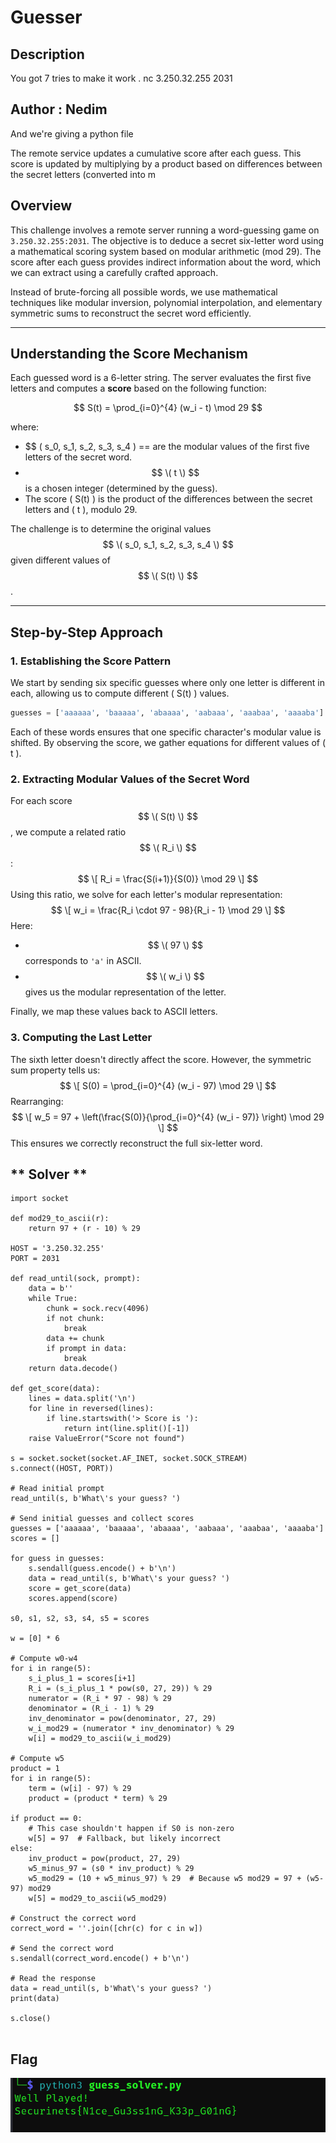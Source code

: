 # Guesser


## Description
You got 7 tries to make it work .
 nc 3.250.32.255 2031

## Author : Nedim
And we're giving a python file

The remote service updates a cumulative score after each guess. This score is updated by multiplying by a product based on differences between the secret letters (converted into m
## **Overview**

This challenge involves a remote server running a word-guessing game on `3.250.32.255:2031`. The objective is to deduce a secret six-letter word using a mathematical scoring system based on modular arithmetic (mod 29). The score after each guess provides indirect information about the word, which we can extract using a carefully crafted approach.

Instead of brute-forcing all possible words, we use mathematical techniques like modular inversion, polynomial interpolation, and elementary symmetric sums to reconstruct the secret word efficiently.

---

## **Understanding the Score Mechanism**

Each guessed word is a 6-letter string. The server evaluates the first five letters and computes a **score** based on the following function:

$$
S(t) = \prod_{i=0}^{4} (w_i - t) \mod 29
$$

where:
- $$ \( s_0, s_1, s_2, s_3, s_4 \) == are the modular values of the first five letters of the secret word.
- $$ \( t \) $$ is a chosen integer (determined by the guess).
- The score \( S(t) \) is the product of the differences between the secret letters and \( t \), modulo 29.

The challenge is to determine the original values $$ \( s_0, s_1, s_2, s_3, s_4 \) $$ given different values of $$ \( S(t) \) $$.

---

## **Step-by-Step Approach**

### **1. Establishing the Score Pattern**
We start by sending six specific guesses where only one letter is different in each, allowing us to compute different \( S(t) \) values.

```python
guesses = ['aaaaaa', 'baaaaa', 'abaaaa', 'aabaaa', 'aaabaa', 'aaaaba']
```

Each of these words ensures that one specific character's modular value is shifted. By observing the score, we gather equations for different values of \( t \).

### **2. Extracting Modular Values of the Secret Word**
For each score $$ \( S(t) \) $$ , we compute a related ratio $$ \( R_i \) $$ :
$$
\[
R_i = \frac{S(i+1)}{S(0)} \mod 29
\]
$$
Using this ratio, we solve for each letter's modular representation:
$$
\[
w_i = \frac{R_i \cdot 97 - 98}{R_i - 1} \mod 29
\]
$$
Here:
- $$ \( 97 \) $$ corresponds to `'a'` in ASCII.
- $$ \( w_i \) $$ gives us the modular representation of the letter.

Finally, we map these values back to ASCII letters.

### **3. Computing the Last Letter**
The sixth letter doesn't directly affect the score. However, the symmetric sum property tells us:
$$
\[
S(0) = \prod_{i=0}^{4} (w_i - 97) \mod 29
\]
$$
Rearranging:
$$
\[
w_5 = 97 + \left(\frac{S(0)}{\prod_{i=0}^{4} (w_i - 97)} \right) \mod 29
\]
$$
This ensures we correctly reconstruct the full six-letter word.



## ** Solver **
```
import socket

def mod29_to_ascii(r):
    return 97 + (r - 10) % 29

HOST = '3.250.32.255'
PORT = 2031

def read_until(sock, prompt):
    data = b''
    while True:
        chunk = sock.recv(4096)
        if not chunk:
            break
        data += chunk
        if prompt in data:
            break
    return data.decode()

def get_score(data):
    lines = data.split('\n')
    for line in reversed(lines):
        if line.startswith('> Score is '):
            return int(line.split()[-1])
    raise ValueError("Score not found")

s = socket.socket(socket.AF_INET, socket.SOCK_STREAM)
s.connect((HOST, PORT))

# Read initial prompt
read_until(s, b'What\'s your guess? ')

# Send initial guesses and collect scores
guesses = ['aaaaaa', 'baaaaa', 'abaaaa', 'aabaaa', 'aaabaa', 'aaaaba']
scores = []

for guess in guesses:
    s.sendall(guess.encode() + b'\n')
    data = read_until(s, b'What\'s your guess? ')
    score = get_score(data)
    scores.append(score)

s0, s1, s2, s3, s4, s5 = scores

w = [0] * 6

# Compute w0-w4
for i in range(5):
    s_i_plus_1 = scores[i+1]
    R_i = (s_i_plus_1 * pow(s0, 27, 29)) % 29
    numerator = (R_i * 97 - 98) % 29
    denominator = (R_i - 1) % 29
    inv_denominator = pow(denominator, 27, 29)
    w_i_mod29 = (numerator * inv_denominator) % 29
    w[i] = mod29_to_ascii(w_i_mod29)

# Compute w5
product = 1
for i in range(5):
    term = (w[i] - 97) % 29
    product = (product * term) % 29

if product == 0:
    # This case shouldn't happen if S0 is non-zero
    w[5] = 97  # Fallback, but likely incorrect
else:
    inv_product = pow(product, 27, 29)
    w5_minus_97 = (s0 * inv_product) % 29
    w5_mod29 = (10 + w5_minus_97) % 29  # Because w5 mod29 = 97 + (w5-97) mod29
    w[5] = mod29_to_ascii(w5_mod29)

# Construct the correct word
correct_word = ''.join([chr(c) for c in w])

# Send the correct word
s.sendall(correct_word.encode() + b'\n')

# Read the response
data = read_until(s, b'What\'s your guess? ')
print(data)

s.close()


```
## Flag
![FlagGuesser](https://github.com/Rayene9052/darkest-hour-ctf-writeups/blob/dada45b421e75021ae7e0115d782aa61b56231c9/assets/guess%20solver%20output.PNG)
